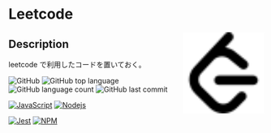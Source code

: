 # Leetcode

<img src="docs/assets/leetcode.svg" width="160" height="160" alt="logo" align="right" />

## Description

leetcode で利用したコードを置いておく。

![GitHub](https://img.shields.io/github/license/onesword0618/leetcode?style=plastic)
![GitHub top language](https://img.shields.io/github/languages/top/onesword0618/leetcode?style=plastic)
![GitHub language count](https://img.shields.io/github/languages/count/onesword0618/leetcode?style=plastic)
![GitHub last commit](https://img.shields.io/github/last-commit/onesword0618/leetcode?style=plastic)

[![JavaScript](https://img.shields.io/badge/JavaScript-333333?logo=javascript&logoColor=F7DF1E)](https://www.ecma-international.org/)
[![Nodejs](https://img.shields.io/badge/Node.js-333333?logo=node.js&logoColor=43853D)](https://nodejs.org/en/about/)

[![Jest](https://jestjs.io/img/jest-badge.svg)](https://github.com/facebook/jest?style=plastic)
[![NPM](https://img.shields.io/badge/npm-333333?logo=npm&logoColor=CB3837)](https://docs.npmjs.com/about-npm)




